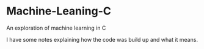 # Machine-Leaning-C

An exploration of machine learning in C

I have some notes explaining how the code was build up and what it means.
